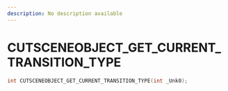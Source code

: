 ```yaml
---
description: No description available 
---
```


# CUTSCENEOBJECT_GET_CURRENT_TRANSITION_TYPE

```cpp
int CUTSCENEOBJECT_GET_CURRENT_TRANSITION_TYPE(int _Unk0);
```